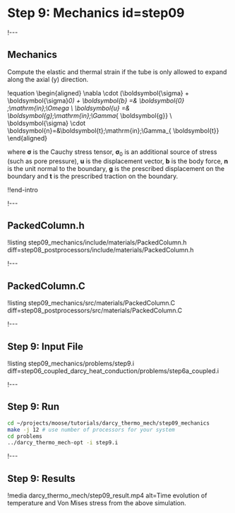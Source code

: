 # Step 9: Mechanics id=step09

!---

## Mechanics

Compute the elastic and thermal strain if the tube is only allowed to expand along the axial (y)
direction.

!equation
\begin{aligned}
\nabla \cdot (\boldsymbol{\sigma} + \boldsymbol{\sigma}_0) + \boldsymbol{b} =& \boldsymbol{0} \;\mathrm{in}\;\Omega \\
\boldsymbol{u} =& \boldsymbol{g}\;\mathrm{in}\;\Gamma_{ \boldsymbol{g}} \\
\boldsymbol{\sigma} \cdot \boldsymbol{n}=&\boldsymbol{t}\;\mathrm{in}\;\Gamma_{ \boldsymbol{t}}
\end{aligned}

where $\boldsymbol{\sigma}$  is the Cauchy stress tensor, $\boldsymbol{\sigma}_0$
is an additional source of stress (such as pore pressure), $\boldsymbol{u}$ is
the displacement vector, $\boldsymbol{b}$ is the body force, $\boldsymbol{n}$ is
the unit normal to the boundary, $\boldsymbol{g}$ is the prescribed displacement
on the boundary and $\boldsymbol{t}$ is the prescribed traction on the boundary.

!!end-intro

!---

## PackedColumn.h

!listing step09_mechanics/include/materials/PackedColumn.h diff=step08_postprocessors/include/materials/PackedColumn.h

!---

## PackedColumn.C

!listing step09_mechanics/src/materials/PackedColumn.C diff=step08_postprocessors/src/materials/PackedColumn.C

!---

## Step 9: Input File

!listing step09_mechanics/problems/step9.i diff=step06_coupled_darcy_heat_conduction/problems/step6a_coupled.i

!---

## Step 9: Run

```bash
cd ~/projects/moose/tutorials/darcy_thermo_mech/step09_mechanics
make -j 12 # use number of processors for your system
cd problems
../darcy_thermo_mech-opt -i step9.i
```

!---

## Step 9: Results

!media darcy_thermo_mech/step09_result.mp4
       alt=Time evolution of temperature and Von Mises stress from the above simulation.
